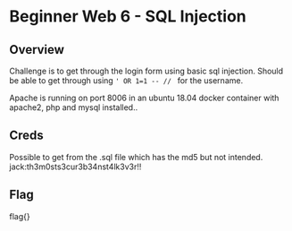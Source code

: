 # Beginner Web 6 - SQL Injection

## Overview 

Challenge is to get through the login form using basic sql injection. Should be able to get through using `' OR 1=1 -- // ` for the username.

Apache is running on port 8006 in an ubuntu 18.04 docker container with apache2, php and mysql installed..

## Creds

Possible to get from the .sql file which has the md5 but not intended.
jack:th3m0sts3cur3b34nst4lk3v3r!!

## Flag

flag{}